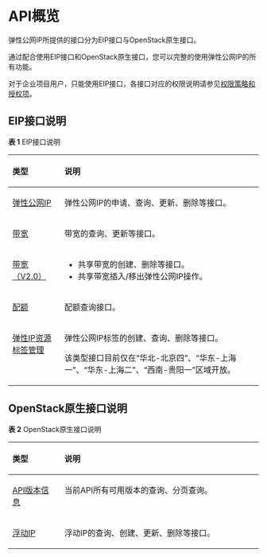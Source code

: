 # API概览<a name="eip_api02_0001"></a>

弹性公网IP所提供的接口分为EIP接口与OpenStack原生接口。

通过配合使用EIP接口和OpenStack原生接口，您可以完整的使用弹性公网IP的所有功能。

对于企业项目用户，只能使用EIP接口，各接口对应的权限说明请参见[权限策略和授权项](权限策略和授权项.md)。

## EIP接口说明<a name="section14330125184315"></a>

**表 1**  EIP接口说明

<a name="table1336185894518"></a>
<table><thead align="left"><tr id="row3362058124511"><th class="cellrowborder" valign="top" width="20.810000000000002%" id="mcps1.2.3.1.1"><p id="p336219586450"><a name="p336219586450"></a><a name="p336219586450"></a><strong id="b10362175817458"><a name="b10362175817458"></a><a name="b10362175817458"></a>类型</strong></p>
</th>
<th class="cellrowborder" valign="top" width="79.19%" id="mcps1.2.3.1.2"><p id="p1636275810454"><a name="p1636275810454"></a><a name="p1636275810454"></a><strong id="b236225874512"><a name="b236225874512"></a><a name="b236225874512"></a>说明</strong></p>
</th>
</tr>
</thead>
<tbody><tr id="row14362205884514"><td class="cellrowborder" valign="top" width="20.810000000000002%" headers="mcps1.2.3.1.1 "><p id="p1947611525917"><a name="p1947611525917"></a><a name="p1947611525917"></a><a href="https://support.huaweicloud.com/api-eip/eip_api_0000.html" target="_blank" rel="noopener noreferrer">弹性公网IP</a></p>
</td>
<td class="cellrowborder" valign="top" width="79.19%" headers="mcps1.2.3.1.2 "><p id="p9476152399"><a name="p9476152399"></a><a name="p9476152399"></a><span id="text191714367203"><a name="text191714367203"></a><a name="text191714367203"></a></span><span id="text3181536172014"><a name="text3181536172014"></a><a name="text3181536172014"></a>弹性公网IP</span>的申请、查询、更新、删除等接口。</p>
</td>
</tr>
<tr id="row103631858124512"><td class="cellrowborder" valign="top" width="20.810000000000002%" headers="mcps1.2.3.1.1 "><p id="p1447619521696"><a name="p1447619521696"></a><a name="p1447619521696"></a><a href="https://support.huaweicloud.com/api-eip/eip_apiBandwidth_0000.html" target="_blank" rel="noopener noreferrer">带宽</a></p>
</td>
<td class="cellrowborder" valign="top" width="79.19%" headers="mcps1.2.3.1.2 "><p id="p547615217914"><a name="p547615217914"></a><a name="p547615217914"></a>带宽的查询、更新等接口。</p>
</td>
</tr>
<tr id="row736325817457"><td class="cellrowborder" valign="top" width="20.810000000000002%" headers="mcps1.2.3.1.1 "><p id="p1447695213912"><a name="p1447695213912"></a><a name="p1447695213912"></a><a href="https://support.huaweicloud.com/api-eip/eip_apisharedbandwidth_0000.html" target="_blank" rel="noopener noreferrer">带宽（V2.0）</a></p>
</td>
<td class="cellrowborder" valign="top" width="79.19%" headers="mcps1.2.3.1.2 "><a name="ul15648203810547"></a><a name="ul15648203810547"></a><ul id="ul15648203810547"><li>共享带宽的创建、删除等接口。</li><li>共享带宽插入/移出弹性公网IP操作。</li></ul>
</td>
</tr>
<tr id="row53631958124513"><td class="cellrowborder" valign="top" width="20.810000000000002%" headers="mcps1.2.3.1.1 "><p id="p17476115218917"><a name="p17476115218917"></a><a name="p17476115218917"></a><a href="https://support.huaweicloud.com/api-eip/eip_apiquota_0000.html" target="_blank" rel="noopener noreferrer">配额</a></p>
</td>
<td class="cellrowborder" valign="top" width="79.19%" headers="mcps1.2.3.1.2 "><p id="p14476352194"><a name="p14476352194"></a><a name="p14476352194"></a>配额查询接口。</p>
</td>
</tr>
<tr id="row1736416582452"><td class="cellrowborder" valign="top" width="20.810000000000002%" headers="mcps1.2.3.1.1 "><p id="p11476752195"><a name="p11476752195"></a><a name="p11476752195"></a><a href="https://support.huaweicloud.com/api-eip/eip_apitag_0000.html" target="_blank" rel="noopener noreferrer">弹性IP资源标签管理</a></p>
</td>
<td class="cellrowborder" valign="top" width="79.19%" headers="mcps1.2.3.1.2 "><p id="p54769521599"><a name="p54769521599"></a><a name="p54769521599"></a><span id="text19675113832010"><a name="text19675113832010"></a><a name="text19675113832010"></a></span><span id="text186761938202018"><a name="text186761938202018"></a><a name="text186761938202018"></a>弹性公网IP</span>标签的创建、查询、删除等接口。</p>
<p id="p147735213915"><a name="p147735213915"></a><a name="p147735213915"></a>该类型接口目前仅在“华北-北京四”、“华东-上海一”、“华东-上海二”、“西南-贵阳一”区域开放。</p>
</td>
</tr>
</tbody>
</table>

## OpenStack原生接口说明<a name="section3102202117447"></a>

**表 2**  OpenStack原生接口说明

<a name="table101761398465"></a>
<table><thead align="left"><tr id="row1617633924619"><th class="cellrowborder" valign="top" width="20.810000000000002%" id="mcps1.2.3.1.1"><p id="p2176153924610"><a name="p2176153924610"></a><a name="p2176153924610"></a><strong id="b2176183915460"><a name="b2176183915460"></a><a name="b2176183915460"></a>类型</strong></p>
</th>
<th class="cellrowborder" valign="top" width="79.19%" id="mcps1.2.3.1.2"><p id="p3176143954615"><a name="p3176143954615"></a><a name="p3176143954615"></a><strong id="b1917614397466"><a name="b1917614397466"></a><a name="b1917614397466"></a>说明</strong></p>
</th>
</tr>
</thead>
<tbody><tr id="row15136113317137"><td class="cellrowborder" valign="top" width="20.810000000000002%" headers="mcps1.2.3.1.1 "><p id="p14180031171715"><a name="p14180031171715"></a><a name="p14180031171715"></a><a href="https://support.huaweicloud.com/api-eip/eip_openstackapi_0001.html" target="_blank" rel="noopener noreferrer">API版本信息</a></p>
</td>
<td class="cellrowborder" valign="top" width="79.19%" headers="mcps1.2.3.1.2 "><p id="p8944330141213"><a name="p8944330141213"></a><a name="p8944330141213"></a>当前API所有可用版本的查询、分页查询。</p>
</td>
</tr>
<tr id="row6185339124618"><td class="cellrowborder" valign="top" width="20.810000000000002%" headers="mcps1.2.3.1.1 "><p id="p5944163031217"><a name="p5944163031217"></a><a name="p5944163031217"></a><a href="https://support.huaweicloud.com/api-eip/eip_openstackapi_0005.html" target="_blank" rel="noopener noreferrer">浮动IP</a></p>
</td>
<td class="cellrowborder" valign="top" width="79.19%" headers="mcps1.2.3.1.2 "><p id="p19443303128"><a name="p19443303128"></a><a name="p19443303128"></a>浮动IP的查询、创建、更新、删除等接口。</p>
</td>
</tr>
</tbody>
</table>

